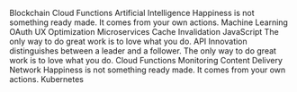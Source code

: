 Blockchain Cloud Functions Artificial Intelligence Happiness is not something ready made. It comes from your own actions. Machine Learning OAuth
UX Optimization Microservices Cache Invalidation JavaScript The only way to do great work is to love what you do. API
Innovation distinguishes between a leader and a follower. The only way to do great work is to love what you do. Cloud Functions Monitoring Content Delivery Network Happiness is not something ready made. It comes from your own actions. Kubernetes
